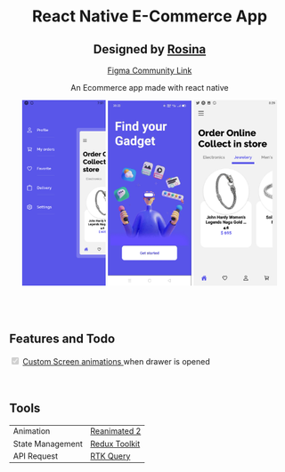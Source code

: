 
<div align="center">
  <h1> React Native E-Commerce App </h1> 
  <h2>Designed by <a href='https://www.figma.com/@rosina' >Rosina</a> </h2> <p><a href='https://www.figma.com/community/file/938370941255119298' >Figma Community Link</a> </p>
 <p>An Ecommerce app made with react native</p>
  <img src='./readMeImages/drawer.png' width="150"/>  
  <img src='./readMeImages/screen.gif' width="150"/>  
  <img src='./readMeImages/home.png' width="150"/>  
</div>
<br />
<br />
<br />

<!-- --------------Features and Todo's------------ -->
<h2>Features and Todo</h2>
<input type="checkbox" disabled checked /> <a href="./src/navigation/BottomTabNavigator.tsx">Custom Screen animations </a> when drawer is opened 


<br/>
<br/>
<br/>
<!-- --------------Tools------------ -->
<h2>Tools</h2>
<table id="table" >
<tr>
<td>Animation</td>
<td><a href="https://docs.swmansion.com/react-native-reanimated/" >Reanimated 2</a></td>
</tr>
<tr>
<td>State Management</td>
<td><a href="http://redux-toolkit.js.org/">Redux Toolkit</a></td>
</tr>
<tr>
<td> API Request</td>
<td><a href="https://redux-toolkit.js.org/rtk-query/overview">RTK Query</a></td>
</tr>
</table>


